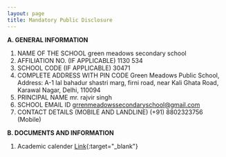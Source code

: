 ```yaml
---
layout: page
title: Mandatory Public Disclosure
---
```


**A. GENERAL INFORMATION**

1.	NAME OF THE SCHOOL	green meadows secondary school
2.	AFFILIATION NO. (IF APPLICABLE)	1130 534
3.	SCHOOL CODE (IF APPLICABLE)	30471
4.	COMPLETE ADDRESS WITH PIN CODE	Green Meadows Public School, Address: A-1 lal bahadur shastri marg,
firni road, near Kali Ghata Road,
Karawal Nagar, Delhi, 110094
5.	PRINCIPAL NAME mr. rajvir singh
6.	SCHOOL EMAIL ID	grrenmeadowssecondaryschool@gmail.com
7.	CONTACT DETAILS (MOBILE AND LANDLINE)	(+91) 8802323756 (Mobile)

**B. DOCUMENTS AND INFORMATION**

1. Academic calender [Link](https://drive.google.com/file/d/1CU2JGjxxrgu6tLwQcoqaYk5JNQqdRvKP/view?usp=drive_link){:target="_blank"}
